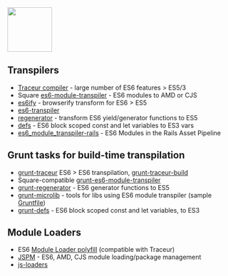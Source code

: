 <img src="http://i.imgur.com/yy1sACZ.png" width="100px"/>

## Transpilers

* [Traceur compiler](https://github.com/google/traceur-compiler) - large number of ES6 features > ES5/3
* Square [es6-module-transpiler](https://github.com/square/es6-module-transpiler) - ES6 modules to AMD or CJS
* [es6ify](https://github.com/thlorenz/es6ify) - browserify transform for ES6 > ES5
* [es6-transpiler](https://github.com/termi/es6-transpiler)
* [regenerator](https://github.com/facebook/regenerator) - transform ES6 yield/generator functions to ES5
* [defs](https://github.com/olov/defs) - ES6 block scoped const and let variables to ES3 vars
* [es6_module_transpiler-rails](https://github.com/dockyard/es6_module_transpiler-rails) - ES6 Modules in the Rails Asset Pipeline

## Grunt tasks for build-time transpilation

* [grunt-traceur](https://github.com/aaronfrost/grunt-traceur) ES6 > ES6 transpilation, [grunt-traceur-build](https://github.com/tarruda/grunt-traceur-build)
* Square-compatible [grunt-es6-module-transpiler](https://github.com/joefiorini/grunt-es6-module-transpiler)
* [grunt-regenerator](https://github.com/sindresorhus/grunt-regenerator) - ES6 generator functions to ES5
* [grunt-microlib](https://github.com/thomasboyt/grunt-microlib) - tools for libs using ES6 module transpiler (sample [Gruntfile](https://github.com/jakearchibald/ES6-Promises/blob/c3336087fffc52e66cf5398e5b56b23a291080fc/Gruntfile.js))
* [grunt-defs](https://github.com/EE/grunt-defs) - ES6 block scoped const and let variables, to ES3


## Module Loaders

* ES6 [Module Loader polyfill](https://github.com/ModuleLoader/es6-module-loader) (compatible with Traceur)
* [JSPM](http://jspm.io/) - ES6, AMD, CJS module loading/package management
* [js-loaders](https://github.com/jorendorff/js-loaders)
